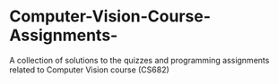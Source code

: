 # Computer-Vision-Course-Assignments-
A collection of solutions to the quizzes and programming assignments related to Computer Vision course (CS682)
